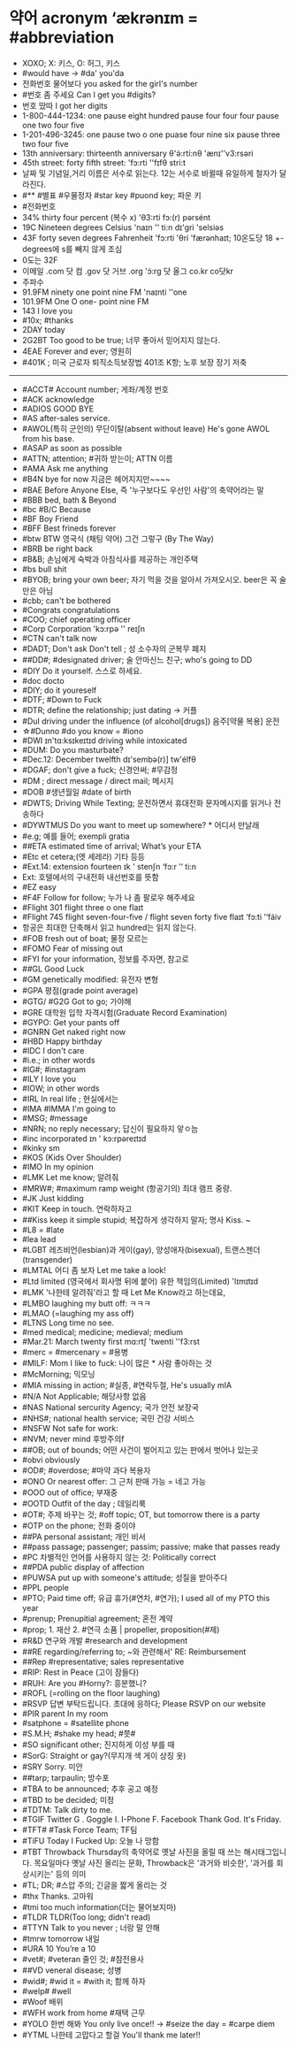# 약어 acronym ‘ӕkrənɪm = #abbreviation

* XOXO;  X: 키스, O: 허그, 키스
* #would have -> #da' you'da
* 전화번호 물어보다 						 you asked for the girl's number
* #번호 좀 주세요 Can I get you #digits?
* 번호 땄따 I got her digits
* 1-800-444-1234: one pause eight hundred pause four four four pause one two four five
* 1-201-496-3245: one pause two o one puase four nine six pause three two four five
* 13th anniversary: 			 thirteenth anniversary θ'ə́:rtí:nθ 'ӕnɪ''v3:rsəri
* 45th street: forty fifth street: 						 'fɔ:rti ''fɪfθ stri:t
* 날짜 및 기념일,거리 이름은 서수로 읽는다. 12는 서수로 바뀔때 유일하게 철자가 달라진다.
* #** #별표 #우물정자 #star key #puond key; 파운 키
* #전화번호
* 34% 					 thirty four percent (복수 x) 'θ3:rti fɔ:(r) pərsént
* 19C 					Nineteen degrees Celsius 'naɪn '' ti:n dɪ'gri 'selsiəs
* 43F 		 forty seven degrees Fahrenheit 'fɔ:rti 'θrí 'fӕrənhaɪt; 10온도당 18 +-
degrees에 s를 빼지 않게 조심
* 0도는 32F
* 이메일			 .com 닷 컴 .gov 닷 거브 .org 'ɔ́:rɡ 닷 올그 co.kr co닷kr
* 주파수
* 91.9FM 
ninety one point nine FM 'naɪnti ''one
* 101.9FM 
One O one- point nine FM
* 143 										I love you
* #10x; #thanks
* 2DAY											 today
* 2G2BT Too good to be true; 너무 좋아서 믿어지지 않는다.
* 4EAE Forever and ever; 영원히
* #401K ; 미국 근로자 퇴직소득보장법 401조 K항; 노후 보장 장기 저축
--------------------------------------------------------------------------------------------------------------------
* #ACCT# 						 	Account number; 게좌/계정 번호
* #ACK 										 acknowledge
* #ADIOS 									 GOOD BYE 
* #AS 									 after-sales service.
* #AWOL(특히 군인의) 무단이탈(absent without leave) He's gone AWOL from his base.
* #ASAP 									 as soon as possible
* #ATTN; attention; #귀하 받는이; ATTN 이름
* #AMA 										Ask me anything
* #B4N 							 bye for now 지금은 헤어지지만~~~~
* #BAE Before Anyone Else, 즉 '누구보다도 우선인 사람'의 축약어라는 말
* #BBB bed, bath & Beyond
* #bc #B/C 										Because
* #BF 										 Boy Friend
* #BFF 									 Best frineds forever
* #btw					 BTW 영국식 (채팅 약어) 그건 그렇구 (By The Way) 
* #BRB 										 be right back
* #B&B; 손님에게 숙박과 아침식사를 제공하는 개인주택
* #bs 										 bull shit
* #BYOB; bring your own beer; 자기 먹을 것을 알아서 가져오시오. beer은 꼭 술만은 아님
* #cbb; can't be bothered
* #Congrats congratulations
* #COO; chief operating officer
* #Corp								 Corporation 'kɔ:rpə '' reɪʃn 
* #CTN 									 can't talk now
* #DADT; Don't ask Don't tell ; 성 소수자의 군복무 폐지
* ##DD#; #designated driver; 술 안마신느 친구; who's going to DD
* #DIY Do it yourself. 스스로 하세요. 
* #doc docto
* #DIY; do it youreself
* #DTF; #Down to Fuck
* #DTR; define the relationship; just dating -> 커플
* #DuI			 driving under the influence (of alcohol[drugs]) 음주[약물 복용] 운전 
* ☆#Dunno #do you know = #iono
* #DWI 							 ɪn'tɑ:ksɪkeɪtɪd driving while intoxicated 
* #DUM: 									 Do you masturbate?
* #Dec.12: 					 December twelfth dɪ'sembə(r)] tw'élfθ 
* #DGAF; don't give a fuck; 신경안써; #무감정
* #DM ; direct message / direct mail; 메시지
* #DOB #생년월일 #date of birth
* #DWTS; Driving While Texting; 운전하면서 휴대전화 문자메시지를 읽거나 전송하다
* #DYWTMUS 				 Do you want to meet up somewhere? * 어디서 만날래
* #e.g; 예를 들어; exempli gratia
* ##ETA 							estimated time of arrival; What’s your ETA
* #Etc et cetera;(엣 세레라) 기타 등등
* #Ext.14: 					 extension fourteen ɪk ' stenʃn ‘fɔ:r ’‘ ti:n
* Ext: 호텔에서의 구내전화 내선번호를 뜻함
* #EZ easy
* #F4F 						 Follow for follow; 누가 나 좀 팔로우 해주세요
* #Flight 301								flight three o one flaɪt
* #Flight 745		 flight seven-four-five / flight seven forty five flaɪt ‘fɔ:ti ’‘fáiv
* 항공은 최대한 단축해서 읽고 hundred는 읽지 않는다.
* #FOB fresh out of boat; 물정 모르는
* #FOMO									 Fear of missing out
* #FYI 						 for your information, 정보를 주자면, 참고로
* ##GL Good Luck
* #GM 								genetically modified: 유전자 변형
* #GPA								 평점(grade point average)
* #GTG/ #G2G 			Got to go; 가야해
* #GRE 					 대학원 입학 자격시험(Graduate Record Examination) 
* #GYPO: 									 Get your pants off
* #GNRN 								 Get naked right now
* #HBD 										Happy birthday
* #IDC 										 I don't care
* #i.e.; in other words
* #IG#; #instagram
* #ILY 										 I love you
* #IOW; in other words
* #IRL 									 In real life ; 현실에서는
* #IMA #IMMA 									 I'm going to
* #MSG; #message
* #NRN; no reply necessary; 답신이 필요하지 앟ㅇ늠
* #inc 								 incorporated ɪn ' kɔ:rpəreɪtɪd 
* #kinky 											 sm
* #KOS (Kids Over Shoulder) 
* #IMO 										 In my opinion
* #LMK Let me know; 알려줘
* #MRW#; #maximum ramp weight (항공기의) 최대 램프 중량.
* #JK 										 Just kidding
* #KIT								 Keep in touch. 연락하자고
* ##Kiss keep it simple stupid; 복잡하게 생각하지 말자; 명사 Kiss. ~
* #L8 = #late
* #lea lead
* #LGBT 레즈비언(lesbian)과 게이(gay), 양성애자(bisexual), 트랜스젠더(transgender)
* #LMTAL 					 어디 좀 보자 Let me take a look! 
* #Ltd			 limited (영국에서 회사명 뒤에 붙어) 유한 책임의(Limited) 'lɪmɪtɪd
* #LMK 					 '나한테 알려줘'라고 할 때 Let Me Know라고 하는데요, 
* #LMBO 								 laughing my butt off: ㅋㅋㅋ
* #LMAO									 (=laughing my ass off)
* #LTNS									 Long time no see.
* #med 							 medical; medicine; medieval; medium 
* #Mar.21: 				 March twenty first mɑ:rtʃ 'twenti ''f3:rst
* #merc = #mercenary = #용병
* #MILF: 						 Mom I like to fuck: 나이 많은 * 사람 좋아하는 것
* #McMorning; 믹모닝
* #MIA missing in action; #실종, #연락두절, He's usually mIA
* #N/A 								 Not Applicable; 해당사항 없음
* #NAS National sercurity Agency; 국가 안전 보장국
* #NHS#; national health service; 국민 건강 서비스
* #NSFW 							 Not safe for work: 
* #NVM; never mind
후방주의f
* ##OB; out of bounds; 어떤 사건이 벌어지고 있는 판에서 벗어나 있는곳
* #obvi obviously
* #OD#; #overdose; #마약 과다 복용자
* #ONO 						Or nearest offer: 그 근처 판매 가능 = 네고 가능
* #OOO out of office; 부재중
* #OOTD 								Outfit of the day ; 데일리룩
* #OT#; 주제 바꾸는 것; #off topic; OT, but tomorrow there is a party
* #OTP on the phone; 전화 중이야
* ##PA personal assistant; 개인 비서
* ##pass passage; passenger; passim; passive; make that passes ready
* #PC 차별적인 언어를 사용하지 않는 것: Politically correct
* ##PDA public display of affection
* #PUWSA put up with someone's attitude; 성질을 받아주다
* #PPL 	people
* #PTO; Paid time off; 유급 휴가(#연차, #연가); I used all of my PTO this year
* #prenup; Prenupitial agreement; 혼전 계약					
* #prop; 1. 재산 2. #연극 소품 | propeller, proposition(#제)
* #R&D 연구와 개발 #research and development
* ##RE 				 regarding/referring to; ~와 관련해서' RE: Reimbursement
* ##Rep #representative; sales representative
* #RIP: 								 Rest in Peace (고이 잠들다)
* #RUH: 								 Are you #Horny?: 흥분했니?
* #ROFL								 (=rolling on the floor laughing)
* #RSVP 답변 부탁드립니다. 초대에 응하다; Please RSVP on our website
* #PIR 									 parent In my room
* #satphone = #satellite phone
* #S.M.H; #shake my head; #쯧#
* #SO significant other; 진지하게 이성 부를 때
* #SorG: 							Straight or gay?(무지개 색 게이 상징 옷)
* #SRY										 Sorry. 미안
* ##tarp; tarpaulin; 방수포
* #TBA 							 to be announced; 	추후 공고 예정
* #TBD to be decided; 미정
* #TDTM: 								 Talk dirty to me.
* #TGIF 	 	 Twitter G . Goggle I. I-Phone F. Facebook Thank God. It's Friday.
* #TFT# #Task Force Team; TF팀
* #TiFU 							 Today I Fucked Up: 오늘 나 망함
* #TBT Throwback Thursday의 축약어로 옛날 사진을 올릴 때 쓰는 해시태그입니다. 
목요일마다 옛날 사진 올리는 문화, Throwback은 '과거와 비슷한', '과거를 회상시키는' 등의 의미
* #TL; DR; #스압 주의; 긴글을 짧게 올리는 것
* #thx 										 Thanks. 고마워
* #tmi 							 too much information(더는 물어보지마)
* #TLDR 								 TLDR(Too long; didn't read)
* #TTYN 								 Talk to you never ; 너랑 말 안해
* #tmrw 										 tomorrow 내일
* #URA 10 									 You’re a 10
* #vet#; #veteran 줄인 것; #참전용사
* ##VD veneral disease; 성병
* #wid#; #wid it = #with it; 함께 하자
* #welp# #well
* #Woof										 배위
* #WFH work from home #재택 근무
* #YOLO 								 한번 해봐 You only live once!!
-> #seize the day = #carpe diem
* #YTML						 나한테 고맙다고 할걸 You'll thank me later!!